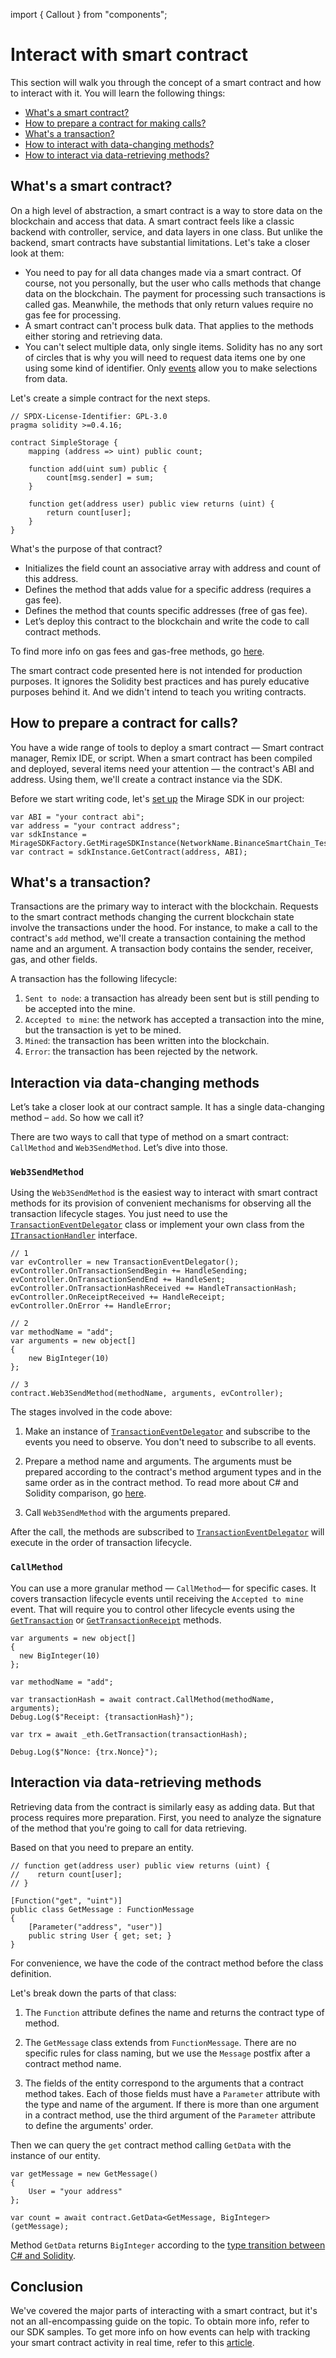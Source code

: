 import { Callout } from "components";

# Interact with smart contract

This section will walk you through the concept of a smart contract and how to interact with it.
You will learn the following things:

  * [What's a smart contract?](/unity-sdk/interacting-with-blockchain/interacting-with-smart-contract/#whats-a-smart-contract)
  * [How to prepare a contract for making calls?](/unity-sdk/interacting-with-blockchain/interacting-with-smart-contract/#how-to-prepare-a-contract-for-calls)
  * [What's a transaction?](/unity-sdk/interacting-with-blockchain/interacting-with-smart-contract/#whats-a-transaction)
  * [How to interact with data-changing methods?](/unity-sdk/interacting-with-blockchain/interacting-with-smart-contract/#interaction-via-data-changing-methods)
  * [How to interact via data-retrieving methods?](/unity-sdk/interacting-with-blockchain/interacting-with-smart-contract/#interaction-via-data-retrieving-methods)

## What's a smart contract?

On a high level of abstraction, a smart contract is a way to store data on the blockchain and access that data. A smart contract feels like a classic backend with controller, service, and data layers in one class. But unlike the backend, smart contracts have substantial limitations. Let's take a closer look at them:

  * You need to pay for all data changes made via a smart contract. Of course, not you personally, but the user who calls methods that change data on the blockchain. The payment for processing such transactions is called gas. Meanwhile, the methods that only return values require no gas fee for processing.
  * A smart contract can't process bulk data. That applies to the methods either storing and retrieving data.
  * You can't select multiple data, only single items. Solidity has no any sort of circles that is why you will need to request data items one by one using some kind of identifier. Only [events](/unity-sdk/how-to/update-events/) allow you to make selections from data.

Let's create a simple contract for the next steps.

```solidity
// SPDX-License-Identifier: GPL-3.0
pragma solidity >=0.4.16;

contract SimpleStorage {
    mapping (address => uint) public count;

    function add(uint sum) public {
        count[msg.sender] = sum;
    }

    function get(address user) public view returns (uint) {
        return count[user];
    }
}
```

What's the purpose of that contract?

  * Initializes the field count an associative array with address and count of this address.
  * Defines the method that adds value for a specific address (requires a gas fee).
  * Defines the method that counts specific addresses (free of gas fee).
  * Let’s deploy this contract to the blockchain and write the code to call contract methods.

To find more info on gas fees and gas-free methods, go [here](/extra/gas-fees-gas-free-methods/).

<Callout type="tip">
The smart contract code presented here is not intended for production purposes. It ignores the Solidity best practices and has purely educative purposes behind it. And we didn't intend to teach you writing contracts.
</Callout>

## How to prepare a contract for calls?

You have a wide range of tools to deploy a smart contract — Smart contract manager, Remix IDE, or script. When a smart contract has been compiled and deployed, several items need your attention — the contract's ABI and address. Using them, we'll create a contract instance via the SDK.

Before we start writing code, let's [set up](/unity-sdk/setting-up/) the Mirage SDK in our project:

```solidity
var ABI = "your contract abi";
var address = "your contract address";
var sdkInstance = MirageSDKFactory.GetMirageSDKInstance(NetworkName.BinanceSmartChain_TestNet);
var contract = sdkInstance.GetContract(address, ABI);
```

## What's a transaction?

Transactions are the primary way to interact with the blockchain. Requests to the smart contract methods changing the current blockchain state involve the transactions under the hood. For instance, to make a call to the contract's `add` method, we'll create a transaction containing the method name and an argument. A transaction body contains the sender, receiver, gas, and other fields.

A transaction has the following lifecycle:

  1. `Sent to node`: a transaction has already been sent but is still pending to be accepted into the mine.
  2. `Accepted to mine`: the network has accepted a transaction into the mine, but the transaction is yet to be mined.
  3. `Mined`: the transaction has been written into the blockchain.
  4. `Error`: the transaction has been rejected by the network.

## Interaction via data-changing methods

Let’s take a closer look at our contract sample. It has a single data-changing method – `add`. So how we call it?

There are two ways to call that type of method on a smart contract: `CallMethod` and `Web3SendMethod`. Let’s dive into those.

### `Web3SendMethod`

Using the `Web3SendMethod` is the easiest way to interact with smart contract methods for its provision of convenient mechanisms for observing all the transaction lifecycle stages. You just need to use the [`TransactionEventDelegator`](https://github.com/Ankr-network/game-unity-sdk/blob/88f4086882c0f5a66adda0f8e5683c5ac3da6ec5/Assets/MirageSDK/Examples/Scripts/EventListenerExample/TransactionEventDelegator.cs) class or implement your own class from the [`ITransactionHandler`](https://github.com/Ankr-network/game-unity-sdk/blob/88f4086882c0f5a66adda0f8e5683c5ac3da6ec5/Assets/MirageSDK/Runtime/Core/Infrastructure/ITransactionEventHandler.cs) interface.

```solidity
// 1
var evController = new TransactionEventDelegator();
evController.OnTransactionSendBegin += HandleSending;
evController.OnTransactionSendEnd += HandleSent;
evController.OnTransactionHashReceived += HandleTransactionHash;
evController.OnReceiptReceived += HandleReceipt;
evController.OnError += HandleError;

// 2
var methodName = "add";
var arguments = new object[]
{
	new BigInteger(10)
};

// 3		
contract.Web3SendMethod(methodName, arguments, evController);
```

The stages involved in the code above:

  1. Make an instance of [`TransactionEventDelegator`](https://github.com/Ankr-network/game-unity-sdk/blob/88f4086882c0f5a66adda0f8e5683c5ac3da6ec5/Assets/MirageSDK/Examples/Scripts/EventListenerExample/TransactionEventDelegator.cs) and subscribe to the events you need to observe. You don't need to subscribe to all events.

  2. Prepare a method name and arguments. The arguments must be prepared according to the contract's method argument types and in the same order as in the contract method. To read more about C# and Solidity comparison, go [here](/extra/csharp-to-solidity/).

  3. Call `Web3SendMethod` with the arguments prepared.

After the call, the methods are subscribed to [`TransactionEventDelegator`](https://github.com/Ankr-network/game-unity-sdk/blob/88f4086882c0f5a66adda0f8e5683c5ac3da6ec5/Assets/MirageSDK/Examples/Scripts/EventListenerExample/TransactionEventDelegator.cs) will execute in the order of transaction lifecycle.


### `CallMethod`

You can use a more granular method — `CallMethod`— for specific cases. It covers transaction lifecycle events until receiving the `Accepted to mine` event. That will require you to control other lifecycle events using the [`GetTransaction`](/unity-sdk/reference/eth-handler/#gettransaction) or [`GetTransactionReceipt`](/unity-sdk/reference/eth-handler/#gettransactionreceipt) methods.

```solidity
var arguments = new object[]
{
  new BigInteger(10)
};

var methodName = "add";
			
var transactionHash = await contract.CallMethod(methodName, arguments);
Debug.Log($"Receipt: {transactionHash}");

var trx = await _eth.GetTransaction(transactionHash);

Debug.Log($"Nonce: {trx.Nonce}");
```

## Interaction via data-retrieving methods

Retrieving data from the contract is similarly easy as adding data. But that process requires more preparation. First, you need to analyze the signature of the method that you're going to call for data retrieving.

Based on that you need to prepare an entity.

```solidity
// function get(address user) public view returns (uint) {
//    return count[user];
// }

[Function("get", "uint")]
public class GetMessage : FunctionMessage
{
	[Parameter("address", "user")]
	public string User { get; set; }
}
```

For convenience, we have the code of the contract method before the class definition.

Let's break down the parts of that class:

  1. The `Function` attribute defines the name and returns the contract type of method.

  2. The `GetMessage` class extends from `FunctionMessage`. There are no specific rules for class naming, but we use the `Message` postfix after a contract method name.

  3. The fields of the entity correspond to the arguments that a contract method takes. Each of those fields must have a `Parameter` attribute with the type and name of the argument. If there is more than one argument in a contract method, use the third argument of the `Parameter` attribute to define the arguments' order.

Then we can query the `get` contract method calling `GetData` with the instance of our entity.

```solidity
var getMessage = new GetMessage()
{
	User = "your address"
};

var count = await contract.GetData<GetMessage, BigInteger>(getMessage);
```

Method `GetData` returns `BigInteger` according to the [type transition between C# and Solidity](/extra/csharp-to-solidity/).

## Conclusion

We've covered the major parts of interacting with a smart contract, but it's not an all-encompassing guide on the topic. To obtain more info, refer to our SDK samples. To get more info on how events can help with tracking your smart contract activity in real time, refer to this [article](/unity-sdk/how-to/update-events/).

